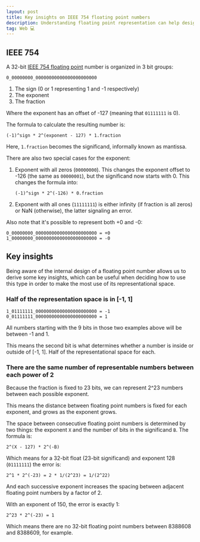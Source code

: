 ```yaml
---
layout: post
title: Key insights on IEEE 754 floating point numbers
description: Understanding floating point representation can help design systems in order to make the most out of this type.
tag: Web 💻
---
```


## IEEE 754

A 32-bit [IEEE 754 floating point](https://evanw.github.io/float-toy/) number is organized in 3 bit groups:

`0_00000000_00000000000000000000000`

1. The sign (0 or 1 representing 1 and -1 respectively)
2. The exponent
3. The fraction

Where the exponent has an offset of -127 (meaning that `01111111` is 0).

The formula to calculate the resulting number is:

```text
(-1)^sign * 2^(exponent - 127) * 1.fraction
```

Here, `1.fraction` becomes the significand, informally known as mantissa.

There are also two special cases for the exponent:

1. Exponent with all zeros (`00000000`). This changes the exponent offset to -126 (the same as `00000001`), but the significand now starts with 0. This changes the formula into:

   ```text
   (-1)^sign * 2^(-126) * 0.fraction
   ```

2. Exponent with all ones (`11111111`) is either infinity (if fraction is all zeros) or NaN (otherwise), the latter signaling an error.

Also note that it's possible to represent both +0 and -0:

```text
0_00000000_00000000000000000000000 = +0
1_00000000_00000000000000000000000 = -0
```

## Key insights

Being aware of the internal design of a floating point number allows us to derive some key insights, which can be useful when deciding how to use this type in order to make the most use of its representational space.

### Half of the representation space is in [-1, 1]

```text
1_01111111_00000000000000000000000 = -1
0_01111111_00000000000000000000000 = 1
```

All numbers starting with the 9 bits in those two examples above will be between -1 and 1.

This means the second bit is what determines whether a number is inside or outside of [-1, 1]. Half of the representational space for each.

### There are the same number of representable numbers between each power of 2

Because the fraction is fixed to 23 bits, we can represent 2^23 numbers between each possible exponent.

This means the distance between floating point numbers is fixed for each exponent, and grows as the exponent grows.

The space between consecutive floating point numbers is determined by two things: the exponent `X` and the number of bits in the significand `B`. The formula is:

```text
2^(X - 127) * 2^(-B)
```

Which means for a 32-bit float (23-bit significand) and exponent 128 (`01111111`) the error is:

```text
2^1 * 2^(-23) = 2 * 1/(2^23) = 1/(2^22)
```

And each successive exponent increases the spacing between adjacent floating point numbers by a factor of 2.

With an exponent of 150, the error is exactly 1:

```text
2^23 * 2^(-23) = 1
```

Which means there are no 32-bit floating point numbers between 8388608 and 8388609, for example.
